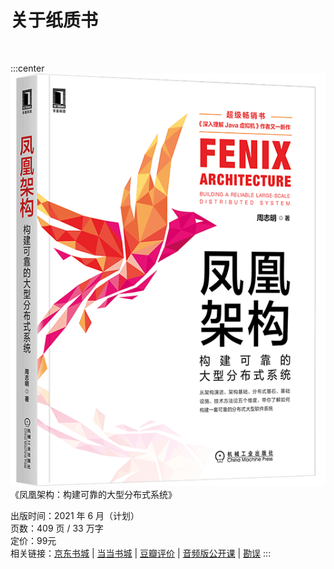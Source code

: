 # 关于纸质书

<br/>

:::center
![凤凰架构](./images/book.png)
《凤凰架构：构建可靠的大型分布式系统》

出版时间：2021 年 6 月（计划）<br/>
页数：409 页 / 33 万字 <br/>
定价：99元 <br/>
相关链接：[京东书城]() | [当当书城]() | [豆瓣评价]() | [音频版公开课](https://time.geekbang.org/opencourse/intro/100064201) | [勘误]()
:::

